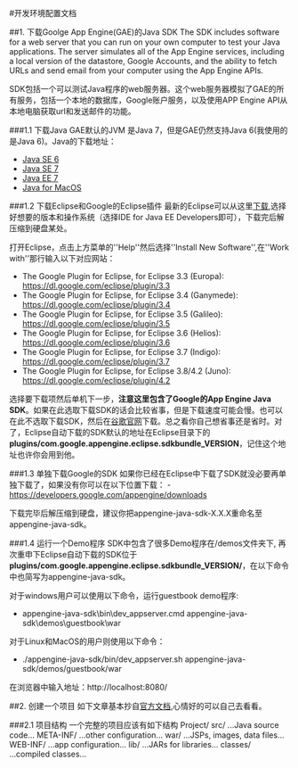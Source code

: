 #开发环境配置文档

##1.  下载Goolge App Engine(GAE)的Java SDK
The SDK includes software for a web server that you can run on your own computer to test your Java applications. The server simulates all of the App Engine services, including a local version of the datastore, Google Accounts, and the ability to fetch URLs and send email from your computer using the App Engine APIs.    

SDK包括一个可以测试Java程序的web服务器。这个web服务器模拟了GAE的所有服务，包括一个本地的数据库，Google账户服务，以及使用APP Engine API从本地电脑获取url和发送邮件的功能。

###1.1 下载Java
GAE默认的JVM 是Java 7，但是GAE仍然支持Java 6(我使用的是Java 6)。Java的下载地址：
- [Java SE 6](http://www.oracle.com/technetwork/java/javasebusiness/downloads/java-archive-downloads-javase6-419409.html)
- [Java SE 7](http://www.oracle.com/technetwork/java/javase/downloads/index.html)
- [Java EE 7](http://www.oracle.com/technetwork/java/javaee/downloads/index.html)
- [Java for MacOS](http://developer.apple.com/java/)

###1.2 下载Eclipse和Google的Eclipse插件 
最新的Eclipse可以从这里[下载](http://www.eclipse.org/downloads/),选择好想要的版本和操作系统（选择IDE for Java EE Developers即可），下载完后解压缩到硬盘某处。

打开Eclipse，点击上方菜单的''Help''然后选择''Install New Software'',在''Work with''那行输入以下对应网站：
- The Google Plugin for Eclipse, for Eclipse 3.3 (Europa):
https://dl.google.com/eclipse/plugin/3.3
- The Google Plugin for Eclipse, for Eclipse 3.4 (Ganymede):
https://dl.google.com/eclipse/plugin/3.4
- The Google Plugin for Eclipse, for Eclipse 3.5 (Galileo):
https://dl.google.com/eclipse/plugin/3.5
- The Google Plugin for Eclipse, for Eclipse 3.6 (Helios):
https://dl.google.com/eclipse/plugin/3.6
- The Google Plugin for Eclipse, for Eclipse 3.7 (Indigo):
https://dl.google.com/eclipse/plugin/3.7
- The Google Plugin for Eclipse, for Eclipse 3.8/4.2 (Juno):
https://dl.google.com/eclipse/plugin/4.2

选择要下载项然后单机下一步，**注意这里包含了Google的App Engine Java SDK**。如果在此选取下载SDK的话会比较省事，但是下载速度可能会慢。也可以在此不选取下载SDK，然后在[谷歌官网](https://developers.google.com/appengine/downloads)下载。总之看你自己想省事还是省时。对了，Eclipse自动下载的SDK默认的地址在Eclipse目录下的**plugins/com.google.appengine.eclipse.sdkbundle_VERSION**，记住这个地址也许你会用到他。


###1.3 单独下载Google的SDK
如果你已经在Eclipse中下载了SDK就没必要再单独下载了，如果没有你可以在以下位置下载：
-https://developers.google.com/appengine/downloads

下载完毕后解压缩到硬盘，建议你把appengine-java-sdk-X.X.X重命名至appengine-java-sdk。

###1.4 运行一个Demo程序
SDK中包含了很多Demo程序在/demos文件夹下, 再次重申下Eclipse自动下载的SDK位于**plugins/com.google.appengine.eclipse.sdkbundle_VERSION/**，在以下命令中也简写为appengine-java-sdk。

对于windows用户可以使用以下命令，运行guestbook demo程序:
- appengine-java-sdk\bin\dev_appserver.cmd appengine-java-sdk\demos\guestbook\war

对于Linux和MacOS的用户则使用以下命令：
- ./appengine-java-sdk/bin/dev_appserver.sh appengine-java-sdk/demos/guestbook/war

在浏览器中输入地址：http://localhost:8080/

##2. 创建一个项目
如下文章基本抄自[官方文档](https://developers.google.com/appengine/docs/java/gettingstarted/creating),心情好的可以自己去看看。

###2.1 项目结构
一个完整的项目应该有如下结构
Project/
  src/
    ...Java source code...
    META-INF/
      ...other configuration...
  war/
    ...JSPs, images, data files...
    WEB-INF/
      ...app configuration...
      lib/
        ...JARs for libraries...
      classes/
        ...compiled classes...
